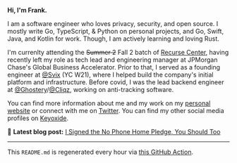 **Hi, I'm Frank.**

I am a software engineer who loves privacy, security, and open source. I mostly write Go, TypeScript, & Python on personal projects, and Go, Swift, Java, and Kotlin for work. Though, I am actively learning and loving Rust.

I'm currenlty attending the ~~Summer 2~~ Fall 2 batch of [Recurse Center](https://github.com/recursecenter), having recently left my role as tech lead and engineering manager at JPMorgan Chase's Global Business Accelerator. Prior to that, I served as a founding engineer at [@Svix](https://github.com/svix) (YC W21), where I helped build the company's initial platform and infrastructure. Before covid, I was the lead backend engineer at [@Ghostery](https://github.com/ghostery)/[@Cliqz](https://github.com/cliqz), working on anti-tracking software.

You can find more information about me and my work on my [personal website](https://frankchiarulli.com) or connect with me on [Twitter](https://twitter.com/_fcjr). You can find my other social media profiles on [Keyoxide](https://keyoxide.org/aspe:keyoxide.org:B7XY6WYUVDPUUVFTGGLC32BVYM).

📝 **Latest blog post:** [I Signed the No Phone Home Pledge, You Should Too](https://frankchiarulli.com/blog/no-phone-home/)



---

This `README.md` is regenerated every hour via [this GitHub Action](https://github.com/fcjr/fcjr/blob/main/.github/workflows/ci.yml).
